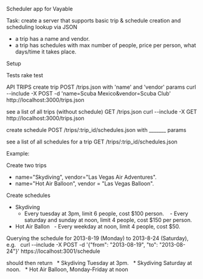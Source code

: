 Scheduler app for Vayable

Task: create a server that supports basic trip & schedule creation and scheduling lookup via JSON
* a trip has a name and vendor.
* a trip has schedules with max number of people, price per person, what days/time it takes place.

Setup

Tests
rake test

API
TRIPS
create trip
POST /trips.json with 'name' and 'vendor' params
curl --include -X POST -d 'name=Scuba Mexico&vendor=Scuba Club' http://localhost:3000/trips.json

see a list of all trips (without schedule)
GET /trips.json
curl --include -X GET http://localhost:3000/trips.json

create schedule
POST /trips/:trip_id/schedules.json with _______ params

see a list of all schedules for a trip
GET /trips/:trip_id/schedules.json

Example:

Create two trips
* name="Skydiving", vendor="Las Vegas Air Adventures".
* name="Hot Air Balloon", vendor = "Las Vegas Balloon".

Create schedules
* Skydiving
  - Every tuesday at 3pm, limit 6 people, cost $100 person. 
  - Every saturday and sunday at noon, limit 4 people, cost $150 per person.
* Hot Air Ballon
  - Every weekday at noon, limit 4 people, cost $50.

Querying the schedule for 2013-8-19 (Monday) to 2013-8-24 (Saturday), e.g.
  curl --include -X POST -d '{"from": "2013-08-19", "to": "2013-08-24"}' https://localhost:3001/schedule

should then return
  * Skydiving Tuesday at 3pm.
  * Skydiving Saturday at noon.
  * Hot Air Balloon, Monday-Friday at noon 
